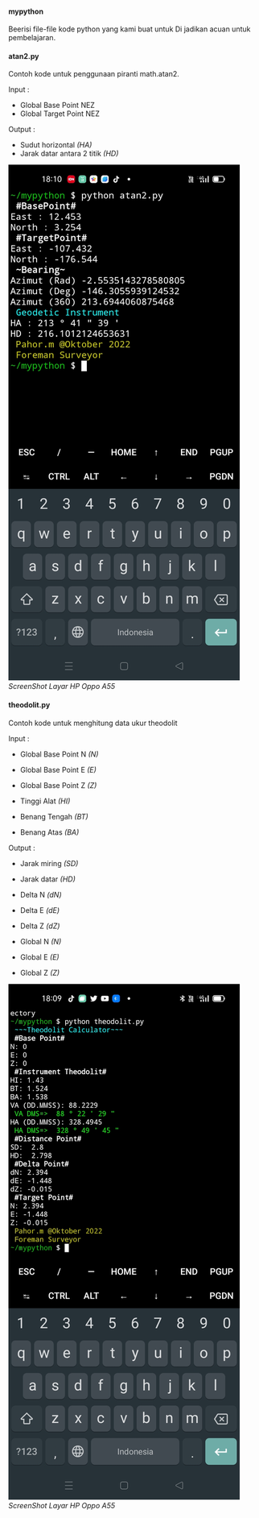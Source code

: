 #### mypython
Beerisi file-file kode python yang kami buat untuk
Di jadikan acuan untuk pembelajaran.

#### atan2.py
Contoh kode untuk penggunaan piranti math.atan2.

Input :
- Global Base Point NEZ
- Global Target Point NEZ

Output :
- Sudut horizontal *(HA)*
- Jarak datar antara 2 titik *(HD)*

![image](gambar1.jpg)
*ScreenShot Layar HP Oppo A55*

#### theodolit.py
Contoh kode untuk menghitung data ukur theodolit

Input :
- Global Base Point N *(N)*
- Global Base Point E *(E)*
- Global Base Point Z *(Z)*

- Tinggi Alat *(HI)*
- Benang Tengah *(BT)*
- Benang Atas *(BA)*

Output :
- Jarak miring *(SD)*
- Jarak datar *(HD)*

- Delta N *(dN)*
- Delta E *(dE)*
- Delta Z *(dZ)*

- Global N *(N)*
- Global E *(E)*
- Global Z *(Z)*

![image](theodolit.jpg)
*ScreenShot Layar HP Oppo A55*
